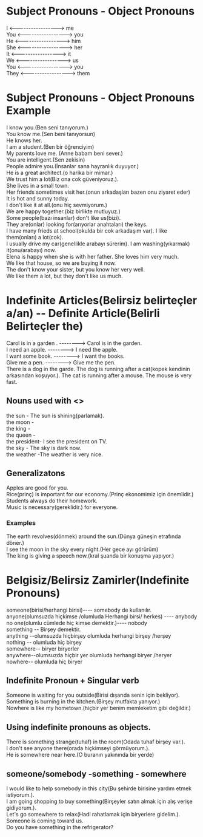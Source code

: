 # Subject Pronouns - Object Pronouns
I <----------------->  me  
You <----------------->  you  
He <----------------->  him  
She <----------------->  her  
It <----------------->  it  
We <----------------->  us  
You <-----------------> you  
They <----------------->  them  
# Subject Pronouns - Object Pronouns Example
I know you.(Ben seni tanıyorum.)  
You know me.(Sen beni tanıyorsun)  
He knows her.  
I am a student.(Ben bir öğrenciyim)  
My parents love me. (Anne babam beni sever.)  
You are intelligent.(Sen zekisin)  
People admire you.(İnsanlar sana hayranlık duyuyor.)  
He is a great architect.(o harika bir mimar.)   
We trust him a lot(Biz ona cok güveniyoruz.).  
She lives in a small town.  
Her friends sometimes visit her.(onun arkadaşları bazen onu ziyaret eder)  
It is hot and sunny today.  
I don't like it at all.(onu hiç sevmiyorum.)  
We are happy together.(biz birlikte mutluyuz.)  
Some people(bazı insanlar) don't like us(bizi).   
They are(onlar) looking for(arıyorlar anahtaları) the keys.  
I have many frieds at school(okulda bir cok arkadaşım var). I like them(onları) a lot(cok).  
I usually drive my car(genellikle arabayı sürerim). I am washing(yıkarmak) it(onu/arabayı) now.  
Elena is happy when she is with her father. She loves him very much.  
We like that house, so we are buying it now.  
The don't know your sister, but you know her very well.  
We like them a lot, but they don't like us much.  
# Indefinite Articles(Belirsiz belirteçler a/an) -- Definite Article(Belirli Belirteçler the)
Carol is in a garden . --------> Carol is in the garden.   
I need an apple. --------> I need the apple.   
I want some book. --------> I want the books.  
Give me a pen. --------> Give me the pen.   
There is a dog in the garde. The dog  is running after a cat(kopek kendinin arkasından koşuyor.). The cat is running after a mouse. The mouse is very fast.  
## Nouns used with <<the>>
the sun - The sun is shining(parlamak).   
the moon -  
the king -  
the queen -  
the president- I see the president on TV.  
the sky - The sky is dark now.  
the weather -The weather is very nice.  
## Generalizatons 
Apples are good for you.  
Rice(prinç) is important for our economy.(Prinç ekonomimiz için önemlidir.)  
Students always do their homework.  
Music is necessary(gereklidir.) for everyone.  
### Examples 
The earth revolves(dönmek) around the sun.(Dünya güneşin etrafında döner.)  
I see the moon in the sky every night.(Her gece ayı görürüm)  
The king is giving a speech now.(kral şuanda bir konuşma yapıyor.)  
# Belgisiz/Belirsiz Zamirler(Indefinite Pronouns)
someone(birisi/herhangi birisi)---- somebody de kullanılır.  
anyone(olumsuzda hiçkimse /olumluda Herhangi birsi/ herkes) ---- anybody  
no one(olumlu cümlede hiç kimse demektir.)---- nobody  
something -- Birşey demektir.  
anything --olumsuzda hiçbirşey olumluda herhangi birşey /herşey    
nothing -- olumluda hiç birşey   
somewhere-- biryer biryerler  
anywhere--olumsuzda hiçbir yer olumluda herhangi biryer /heryer    
nowhere-- olumluda hiç biryer   
## Indefinite Pronoun + Singular verb 
Someone is waiting for you outside(Birisi dışarıda senin için bekliyor).  
Something is burning in the kitchen.(Birşey mutfakta yanıyor.)  
Nowhere is like my hometown.(hiçbir yer benim memleketim gibi değildir.)  
## Using indefinite pronouns as objects.   
There is something strange(tuhaf) in the room(Odada tuhaf birşey var.).  
I don't see anyone there(orada hiçkimseyi görmüyorum.).  
He is somewhere near here.(O buranın yakınında bir yerde)  
## someone/somebody  -something - somewhere  
I would like to help somebody in this city(Bu şehirde birisine yardım etmek istiyorum.).   
I am going shopping to buy something(Birşeyler satın almak için alış verişe gidiyorum.).  
Let's go somewhere to relax(Hadi rahatlamak için biryerlere gidelim.).  
Someone is coming toward us.  
Do you have something in the refrigerator?  

